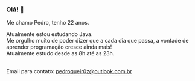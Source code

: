 ### Olá! 👋

Me chamo Pedro, tenho 22 anos.

Atualmente estou estudando Java.<br />
Me orgulho muito de poder dizer que a cada dia que passa, a vontade de aprender programação cresce ainda mais!<br />
Atualmente estudo desde as 8h até as 23h.<br /><br />

Email para contato: pedroqueir0z@outlook.com.br
